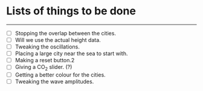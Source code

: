 
# Lists of things to be done

---

- [ ] Stopping the overlap between the cities.
- [ ] Will we use the actual height data.
- [ ] Tweaking the oscillations.
- [ ] Placing a large city near the sea to start with.
- [ ] Making a reset button.2
- [ ] Giving a CO$_2$ slider. (?)
- [ ] Getting a better colour for the cities.
- [ ] Tweaking the wave amplitudes.